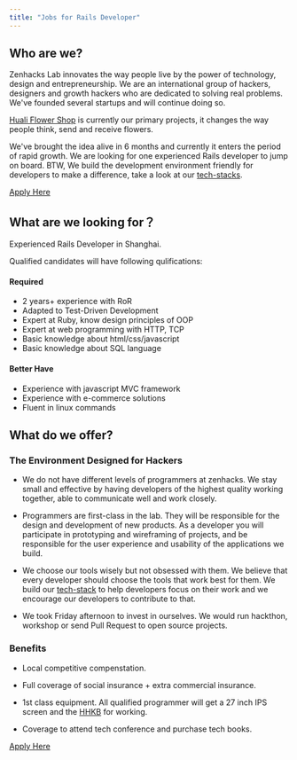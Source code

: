 ```yaml
---
title: "Jobs for Rails Developer"
---
```


## Who are we?
Zenhacks Lab innovates the way people live by the power of technology, design and entrepreneurship. We are an international group of hackers, designers and growth hackers who are dedicated to solving real problems. We've founded several startups and will continue doing so.

[Huali Flower Shop](http://hua.li) is currently our primary projects, it changes the way people think, send and receive flowers. 

We've brought the idea alive in 6 months and currently it enters the period of rapid growth. We are looking for one experienced Rails developer to jump on board. BTW, We build the development environment friendly for developers to make a difference, take a look at our [tech-stacks][tech-stack-article].

[Apply Here](/dev_apply.html)

## What are we looking for？
Experienced Rails Developer in Shanghai.

Qualified candidates will have following qulifications:

#### Required
- 2 years+ experience with RoR
- Adapted to Test-Driven Development
- Expert at Ruby, know design principles of OOP
- Expert at web programming with HTTP, TCP
- Basic knowledge about html/css/javascript
- Basic knowledge about SQL language

#### Better Have
- Experience with javascript MVC framework
- Experience with e-commerce solutions
- Fluent in linux commands

## What do we offer?

### The Environment Designed for Hackers
  - We do not have different levels of programmers at zenhacks. We stay small and effective by having developers of the highest quality working together, able to communicate well and work closely.

  - Programmers are first-class in the lab. They will be responsible for the design and development of new products. As a developer you will participate in prototyping and wireframing of projects, and be responsible for the user experience and usability of the applications we build.

  - We choose our tools wisely but not obsessed with them. We believe that every developer should choose the tools that work best for them.  We build our [tech-stack][tech-stack-article] to help developers focus on their work and we encourage our developers to contribute to that.

  - We took Friday afternoon to invest in ourselves. We would run hackthon, workshop or send Pull Request to open source projects.

### Benefits
  - Local competitive compenstation.

  - Full coverage of social insurance + extra commercial insurance.

  - 1st class equipment. All qualified programmer will get a 27 inch IPS screen and the [HHKB](http://www.elitekeyboards.com/products.php?pid=pdkb400w) for working.

  - Coverage to attend tech conference and purchase tech books.

[Apply Here](/dev_apply.html)

[tech-stack-article]: /tech-stack.html
